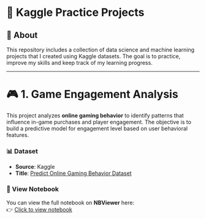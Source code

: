 # 🧠 Kaggle Practice Projects

## 📖 About

This repository includes a collection of data science and machine learning projects that I created using Kaggle datasets. The goal is to practice, improve my skills and keep track of my learning progress.

---

# 🎮 1. Game Engagement Analysis

This project analyzes **online gaming behavior** to identify patterns that influence in-game purchases and player engagement. The objective is to build a predictive model for engagement level based on user behavioral features.

### 📊 Dataset

- **Source**: Kaggle  
- **Title**: [Predict Online Gaming Behavior Dataset](https://www.kaggle.com/datasets/rabieelkharoua/predict-online-gaming-behavior-dataset)


### 📓 View Notebook

You can view the full notebook on **NBViewer** here:  
👉 [Click to view notebook](https://nbviewer.org/github/PunnnYutt/Kaggle-practice/blob/main/game_engagement/Game_engage.ipynb)
